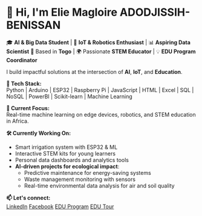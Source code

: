 
# 👋 Hi, I'm Elie Magloire ADODJISSIH-BENISSAN

🎓 **AI & Big Data Student** | 🤖 **IoT & Robotics Enthusiast** | 📊 **Aspiring Data Scientist** 
📍 Based in **Togo** | 🌍 Passionate **STEM Educator** | 💡 **EDU Program Coordinator**



I build impactful solutions at the intersection of **AI**, **IoT**, and **Education**.  


**🔧 Tech Stack:**  
Python | Arduino | ESP32 | Raspberry Pi | JavaScript | HTML | Excel | SQL | NoSQL | PowerBI | Scikit-learn | Machine Learning

**🔬 Current Focus:**  
Real-time machine learning on edge devices, robotics, and STEM education in Africa.


**🛠 Currently Working On:**  
- Smart irrigation system with ESP32 & ML  
- Interactive STEM kits for young learners  
- Personal data dashboards and analytics tools  
- **AI-driven projects for ecological impact**:  
  - Predictive maintenance for energy-saving systems  
  - Waste management monitoring with sensors  
  - Real-time environmental data analysis for air and soil quality


**📫 Let's connect:**  
[LinkedIn](www.linkedin.com/in/elie-magloire-adodjissih-benissan-b72431254)
[Facebook](https://www.facebook.com/eli.benissan)
[EDU Program](https://www.facebook.com/BinaryhubEDU)
[EDU Tour](https://www.facebook.com/profile.php?id=100094323772652)
